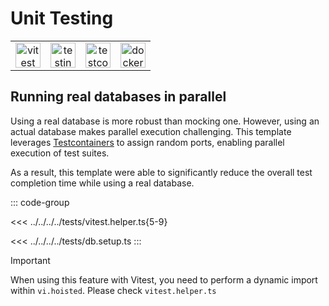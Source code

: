 # Unit Testing

|                                                             |                                                                               |                                                                             |                                                             |
| :---------------------------------------------------------: | :---------------------------------------------------------------------------: | :-------------------------------------------------------------------------: | :---------------------------------------------------------: |
| <img src="/images/libs/vitest.png" alt="vitest" width="40"> | <img src="/images/libs/testing-library.png" alt="testing-library" width="40"> | <img src="/images/libs/testcontainers.png" alt="testcontainers" width="40"> | <img src="/images/libs/docker.png" alt="docker" width="40"> |

## Running real databases in parallel <Badge type="tip" text="Best Practice" />

Using a real database is more robust than mocking one. However, using an actual database makes parallel execution challenging. This template leverages [Testcontainers](https://testcontainers.com/) to assign random ports, enabling parallel execution of test suites.

As a result, this template were able to significantly reduce the overall test completion time while using a real database.

::: code-group

<!-- prettier-ignore -->
<<< ../../../../tests/vitest.helper.ts{5-9}

<<< ../../../../tests/db.setup.ts
:::

> [!IMPORTANT]
> When using this feature with Vitest, you need to perform a dynamic import within `vi.hoisted`. Please check `vitest.helper.ts`
